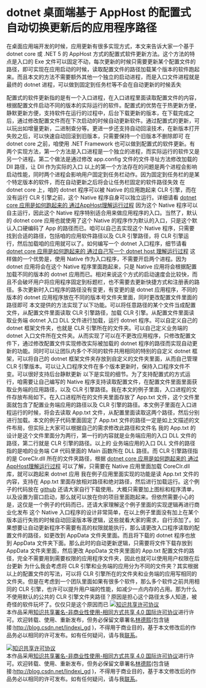 
# dotnet 桌面端基于 AppHost 的配置式自动切换更新后的应用程序路径



在桌面应用端开发的时候，应用更新有很多实现方式，本文来告诉大家一个基于 dotnet core 或 .NET 5 的 AppHost 方式的配置式软件更新方法。这个方法的特点是入口的 Exe 文件可以固定不动，每次更新的时候只需要更新某个配置文件的路径，即可实现在应用启动的时候，读取配置文件的路径加载某个版本的软件跑起来。而且本文的方法不需要额外其他一个独立的启动进程，而是入口文件进程就是最终的 dotnet 进程，可以做到固定到任务栏等不会在自动更新的时候丢失
<!-- more -->
<!-- 发布 -->
配置式的软件更新指的是有一个入口进程，在入口进程里面读取配置文件的内容，根据配置文件启动不同的版本的实际运行的软件。配置式的优势在于热更新方便，静默更新方便，支持软件在运行的过程中，后台下载更新的版本，在下载完成之后，通过修改配置文件而在下次启动的时候自动更新软件。通过配置式的更新，可以玩出如增量更新，二进制查分等。更进一步还支持自动回滚技术，在新版本打开失败之后，可以快速自动回滚到旧版本，只需要保持一个旧版本不删除即可
在 dotnet core 之前，咱使用 .NET Framework 也可以做到配置式的软件更新。有两个实现方法，第一个方法是入口进程是一个独立的进程，而实际运行的软件又是另一个进程。第二个做法是通过修改 app.config 文件的文件寻址方法修改加载的 Dll 路径，让 Dll 作为实际的入口
以上的第一个方法存在的问题是两个进程会影响启动性能，同时两个进程会影响用户固定到任务栏动作。因为固定到任务栏的是某个特定版本的软件，而在自动更新之后将会让任务栏固定的软件路径失效
在 dotnet core 上，咱的 dotnet 程序可以被 Native 的应用跑起来 CLR 引擎，而在没有运行 CLR 引擎之前，这个 Native 程序自身可以独立运行。详细请看 [dotnet core 应用是如何跑起来的 通过AppHost理解运行过程](https://blog.lindexi.com/post/dotnet-core-%E5%BA%94%E7%94%A8%E6%98%AF%E5%A6%82%E4%BD%95%E8%B7%91%E8%B5%B7%E6%9D%A5%E7%9A%84-%E9%80%9A%E8%BF%87AppHost%E7%90%86%E8%A7%A3%E8%BF%90%E8%A1%8C%E8%BF%87%E7%A8%8B.html ) 
因为这个 Native 程序可以自主运行，因此这个 Native 程序特别适合用来做应用程序的入口。当然了，默认的 dotnet core 应用也就使用了这个 Native 的程序作为默认的入口，只是这个默认入口硬编码了 App 的路径而已。咱可以自己去实现这个 Native 程序，只需要找到合适的路径，包括咱的应用软件路径以及 CLR 引擎路径，将 CLR 引擎运行，然后加载咱的应用就可以了。如何编写一个 dotnet 入口程序，细节请看 [dotnet core 应用是如何跑起来的 通过自己写一个 dotnet host 理解运行过程](https://blog.lindexi.com/post/dotnet-core-%E5%BA%94%E7%94%A8%E6%98%AF%E5%A6%82%E4%BD%95%E8%B7%91%E8%B5%B7%E6%9D%A5%E7%9A%84-%E9%80%9A%E8%BF%87%E8%87%AA%E5%B7%B1%E5%86%99%E4%B8%80%E4%B8%AA-dotnet-host-%E7%90%86%E8%A7%A3%E8%BF%90%E8%A1%8C%E8%BF%87%E7%A8%8B.html)
这样做的一个优势是，使用 Native 作为入口程序，不需要开启两个进程。因为 dotnet 应用将会在这个 Native 程序里面跑起来，只是 Native 应用将会根据配置加载不同的版本的 dotnet 应用而已。相对来说这个方式的启动速度会比较快，而且不会破坏用户将应用程序固定到标题栏，也不需要去更新快捷方式和注册表的路径。多次更新时入口程序的路径没有变更，有变更的是 dotnet 应用程序，不同的版本的 dotnet 应用程序放在不同的版本号文件夹里面，同时更改配置文件里面的路径即可
本文提供的方法实现了以下功能。可以将任意路径的某个文件当成配置文件，从配置文件里面读取 CLR 引擎路径，加载 CLR 引擎。从配置文件里面读取业务端 dotnet 入口 DLL 文件进行加载，运行 dotnet 程序。可以自定义自己的 dotnet 框架文件夹，也就是 CLR 引擎所在的文件夹。可以自己定义业务端的 dotnet 入口文件所在文件夹。从而实现了可以在不更改应用程序，只修改配置文件下，通过修改配置文件实现修改实际被加载的 dotnet 程序的路径而实现自动更新的功能。同时可以让团队内多个不同的软件共用相同的特别的自定义 dotnet 框架，可以将自己的 dotnet 框架文件夹存放到自定义的文件夹里面，从而自己管理 CLR 引擎版本。可以让入口程序文件在多个版本更新时，保持入口程序文件不变。可以很好支持后台静默更新
以下是实现的细节。为了支持配置式的方式运行，咱需要让自己编写的 Native 程序支持读取配置文件，在配置文件里面里面获取业务端的应用路径，以及 CLR 引擎路径。我在本文的例子里面，入口进程的文件存放布局如下。在入口进程所在的文件夹里面存放了 App.txt 文件，这个文件里面就包含了配置业务端应用的路径以及 CLR 引擎的路径。本文例子里面在入口进程运行的时候，将会去读取 App.txt 文件，从配置里面读取这两个路径，然后分别进行加载。本文的例子代码里面固定了 App.txt 文件的路径一定是如上文描述的文件布局，但实际上大家可以根据自己的需求修改此路径和文件名
我的 App.txt 的设计是这个文件里面分为两行，第一行的内容就是业务端应用的入口 DLL 文件的路径，第二行就是 CLR 引擎的路径。以上的 业务端应用的入口 DLL 文件的路径指的是咱的业务端 C# 代码里面的 Main 函数所在 DLL 路径。而 CLR 引擎路径指的是 CoreClr.dll 所在的文件夹路径，根据 [dotnet core 应用是如何跑起来的 通过AppHost理解运行过程](https://blog.lindexi.com/post/dotnet-core-%E5%BA%94%E7%94%A8%E6%98%AF%E5%A6%82%E4%BD%95%E8%B7%91%E8%B5%B7%E6%9D%A5%E7%9A%84-%E9%80%9A%E8%BF%87AppHost%E7%90%86%E8%A7%A3%E8%BF%90%E8%A1%8C%E8%BF%87%E7%A8%8B.html ) 可以了解，只需要在 Native 应用里面加载 CoreClr.dll 库，就可以跑起来 dotnet 应用
我在例子应用里面实现的功能是读 App.txt 文件的内容，支持在 App.txt 里面存放相对路径和绝对路径，然后进行加载运行。这个例子的代码放在 [github](https://github.com/lindexi/lindexi_gd/tree/e896dac5/HostWithMscoree ) 还请大家自行下载使用。大概只需要加上图标和程序清单，以及设置为窗口启动，那么就可以放在你的项目里面跑起来。但依然需要小心的是，这仅是一个例子的代码而已，还请大家理解这个例子里面的实现逻辑再进行商业化发布
这个 Native 入口程序的设计非常简单，在以上例子里面没有加上在某个版本运行失败的时候自动回滚版本等逻辑，这些就看大家的需求，自行添加了。如果想要让自动更新程序不需要有高的权限就能执行，那么请更改入口程序读取的配置文件的路径，如更改到 AppData 文件夹里面。而且将下载的 dotnet 程序也放到 AppData 文件夹下面。那么此时的自动更新逻辑，只需要将文件下载存放到 AppData 文件夹里面，然后更改 AppData 文件夹里面的 App.txt 配置文件的路径，完全不需要用到需要权限的应用程序文件夹，因此也就可以使用用户权限在后台更新
为什么我会考虑将 CLR 引擎和业务端的应用分为不同的文件夹？其实根据以上的配置文件的写法，可以将 CLR 引擎所在的文件夹和业务端的应用写相同的文件夹。但是在考虑到一个团队里面如果有很多个软件，那么多个软件之前共用相同的 CLR 引擎，也许可以提升用户端的性能，如减少一点内存的占用。那为什么不使用默认的公共的 CLR 引擎文件夹路径？原因是担心这个路径太多人知道，被奇怪的软件玩坏了。仅仅只是这个原因而已
<a rel="license" href="http://creativecommons.org/licenses/by-nc-sa/4.0/"><img alt="知识共享许可协议" style="border-width:0" src="https://licensebuttons.net/l/by-nc-sa/4.0/88x31.png" /></a><br />本作品采用<a rel="license" href="http://creativecommons.org/licenses/by-nc-sa/4.0/">知识共享署名-非商业性使用-相同方式共享 4.0 国际许可协议</a>进行许可。欢迎转载、使用、重新发布，但务必保留文章署名[林德熙](http://blog.csdn.net/lindexi_gd)(包含链接:http://blog.csdn.net/lindexi_gd )，不得用于商业目的，基于本文修改后的作品务必以相同的许可发布。如有任何疑问，请与我[联系](mailto:lindexi_gd@163.com)。




<a rel="license" href="http://creativecommons.org/licenses/by-nc-sa/4.0/"><img alt="知识共享许可协议" style="border-width:0" src="https://licensebuttons.net/l/by-nc-sa/4.0/88x31.png" /></a><br />本作品采用<a rel="license" href="http://creativecommons.org/licenses/by-nc-sa/4.0/">知识共享署名-非商业性使用-相同方式共享 4.0 国际许可协议</a>进行许可。欢迎转载、使用、重新发布，但务必保留文章署名[林德熙](http://blog.csdn.net/lindexi_gd)(包含链接:http://blog.csdn.net/lindexi_gd )，不得用于商业目的，基于本文修改后的作品务必以相同的许可发布。如有任何疑问，请与我[联系](mailto:lindexi_gd@163.com)。